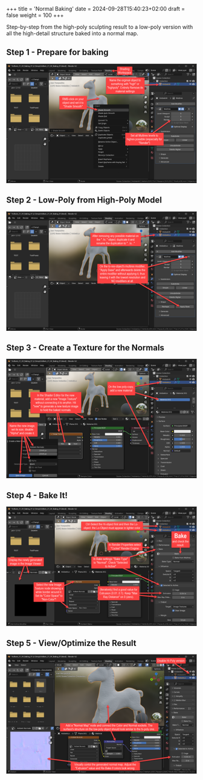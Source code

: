 +++
title = 'Normal Baking'
date = 2024-09-28T15:40:23+02:00
draft = false
weight = 100
+++

Step-by-step from the high-poly sculpting result to a low-poly version with all the high-detail structure baked into a normal map.


## Step 1 - Prepare for baking

![Prepare for baking](day_09_normalbaking_01.png)

## Step 2 - Low-Poly from High-Poly Model

![Prepare for baking](day_09_normalbaking_02.png)

## Step 3 - Create a Texture for the Normals

![Prepare for baking](day_09_normalbaking_03.png)

## Step 4 - Bake It!

![Prepare for baking](day_09_normalbaking_04.png)

## Step 5 - View/Optimize the Result

![Prepare for baking](day_09_normalbaking_05.png)
